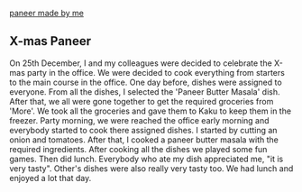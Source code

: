 [paneer made by me](https://priyankaMD.github.io/LearningBlogs/X_MasPaneer)

## X-mas Paneer

  On 25th December, I and my colleagues were decided to celebrate the X-mas party in the office. We were decided to cook everything from starters to the main course in the office. One day before, dishes were assigned to everyone. From all the dishes, I selected the 'Paneer Butter Masala' dish. 
  After that, we all were gone together to get the required groceries from 'More'. We took all the groceries and gave them to Kaku to keep them in the freezer. 
  Party morning, we were reached the office early morning and everybody started to cook there assigned dishes. I started by cutting an onion and tomatoes. After that, I cooked a paneer butter masala with the required ingredients.
  After cooking all the dishes we played some fun games. Then did lunch. Everybody who ate my dish appreciated me, "it is very tasty". Other's dishes were also really very tasty too. We had lunch and enjoyed a lot that day.
